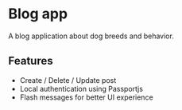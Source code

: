 
# Blog app

A blog application about dog breeds and behavior.

## Features

- Create / Delete / Update post
- Local authentication using Passportjs
- Flash messages for better UI experience
